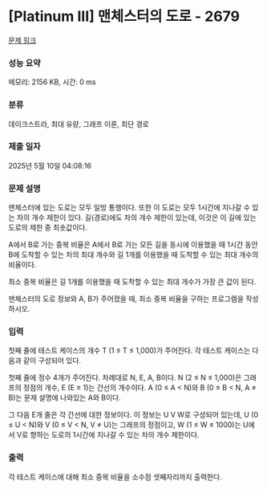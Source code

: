 # [Platinum III] 맨체스터의 도로 - 2679 

[문제 링크](https://www.acmicpc.net/problem/2679) 

### 성능 요약

메모리: 2156 KB, 시간: 0 ms

### 분류

데이크스트라, 최대 유량, 그래프 이론, 최단 경로

### 제출 일자

2025년 5월 10일 04:08:16

### 문제 설명

<p>맨체스터에 있는 도로는 모두 일방 통행이다. 또한 이 도로는 모두 1시간에 지나갈 수 있는 차의 개수 제한이 있다. 길(경로)에도 차의 개수 제한이 있는데, 이것은 이 길에 있는 도로의 제한 중 최솟값이다.</p>

<p>A에서 B로 가는 중복 비율은 A에서 B로 가는 모든 길을 동시에 이용했을 때 1시간 동안 B에 도착할 수 있는 차의 최대 개수와 길 1개를 이용했을 때 도착할 수 있는 최대 개수의 비율이다.</p>

<p>최소 중복 비율은 길 1개를 이용했을 때 도착할 수 있는 최대 개수가 가장 큰 값이 된다.</p>

<p>맨체스터의 도로 정보와 A, B가 주어졌을 때, 최소 중복 비율을 구하는 프로그램을 작성하시오.</p>

### 입력 

 <p>첫째 줄에 테스트 케이스의 개수 T (1 ≤ T ≤ 1,000)가 주어진다. 각 테스트 케이스는 다음과 같이 구성되어 있다.</p>

<p>첫째 줄에 정수 4개가 주어진다. 차례대로 N, E, A, B이다. N (2 ≤ N ≤ 1,000)은 그래프의 정점의 개수, E (E ≥ 1)는 간선의 개수이다. A (0 ≤ A < N)와 B (0 ≤ B < N, A ≠ B)는 문제 설명에 나와있는 A와 B이다.</p>

<p>그 다음 E개 줄은 각 간선에 대한 정보이다. 이 정보는 U V W로 구성되어 있는데, U (0 ≤ U < N)와 V (0 ≤ V < N, V ≠ U)는 그래프의 정점이고, W (1 ≤ W ≤ 1000)는 U에서 V로 향하는 도로의 1시간에 지나갈 수 있는 차의 개수 제한이다.</p>

### 출력 

 <p>각 테스트 케이스에 대해 최소 중복 비율을 소수점 셋째자리까지 출력한다. </p>

